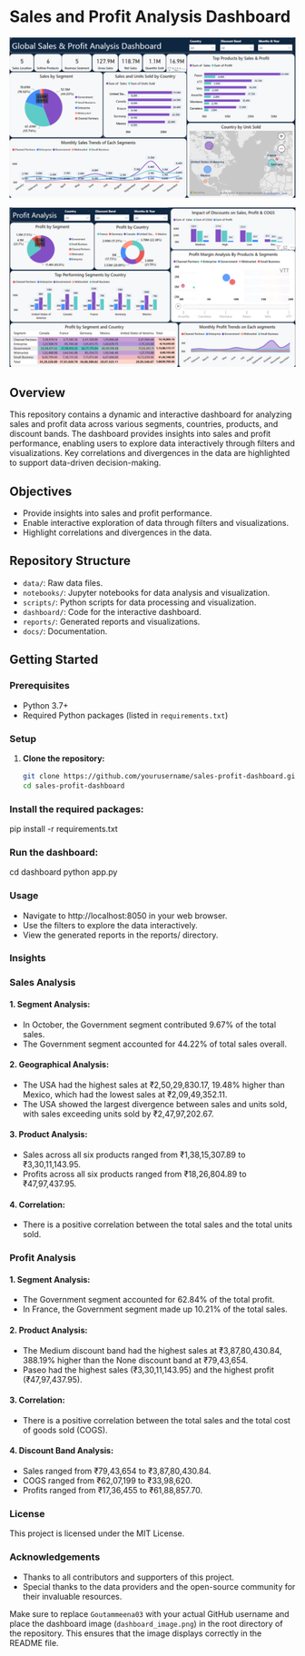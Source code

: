 # Sales and Profit Analysis Dashboard

![Overview & Sales Analysis Dashboard](Overview_Sales_Analysis_Dashboard.png)


![Profit Anlysis Dashboard](Profit_Analysis_Dashboard.png)


## Overview

This repository contains a dynamic and interactive dashboard for analyzing sales and profit data across various segments, countries, products, and discount bands. The dashboard provides insights into sales and profit performance, enabling users to explore data interactively through filters and visualizations. Key correlations and divergences in the data are highlighted to support data-driven decision-making.

## Objectives

- Provide insights into sales and profit performance.
- Enable interactive exploration of data through filters and visualizations.
- Highlight correlations and divergences in the data.

## Repository Structure

- `data/`: Raw data files.
- `notebooks/`: Jupyter notebooks for data analysis and visualization.
- `scripts/`: Python scripts for data processing and visualization.
- `dashboard/`: Code for the interactive dashboard.
- `reports/`: Generated reports and visualizations.
- `docs/`: Documentation.

## Getting Started

### Prerequisites

- Python 3.7+
- Required Python packages (listed in `requirements.txt`)

### Setup

1. **Clone the repository:**
   ```sh
   git clone https://github.com/yourusername/sales-profit-dashboard.git
   cd sales-profit-dashboard
### Install the required packages:

pip install -r requirements.txt
### Run the dashboard:
cd dashboard
python app.py
### Usage
- Navigate to http://localhost:8050 in your web browser.
- Use the filters to explore the data interactively.
- View the generated reports in the reports/ directory.
### Insights
### Sales Analysis
#### 1. Segment Analysis:

- In October, the Government segment contributed 9.67% of the total sales.
- The Government segment accounted for 44.22% of total sales overall.
#### 2. Geographical Analysis:

- The USA had the highest sales at ₹2,50,29,830.17, 19.48% higher than Mexico, which had the lowest sales at ₹2,09,49,352.11.
- The USA showed the largest divergence between sales and units sold, with sales exceeding units sold by ₹2,47,97,202.67.
#### 3. Product Analysis:

- Sales across all six products ranged from ₹1,38,15,307.89 to ₹3,30,11,143.95.
- Profits across all six products ranged from ₹18,26,804.89 to ₹47,97,437.95.
#### 4. Correlation:

- There is a positive correlation between the total sales and the total units sold.
### Profit Analysis
#### 1. Segment Analysis:

- The Government segment accounted for 62.84% of the total profit.
- In France, the Government segment made up 10.21% of the total sales.
#### 2. Product Analysis:

- The Medium discount band had the highest sales at ₹3,87,80,430.84, 388.19% higher than the None discount band at ₹79,43,654.
- Paseo had the highest sales (₹3,30,11,143.95) and the highest profit (₹47,97,437.95).
#### 3. Correlation:

- There is a positive correlation between the total sales and the total cost of goods sold (COGS).
#### 4. Discount Band Analysis:

- Sales ranged from ₹79,43,654 to ₹3,87,80,430.84.
- COGS ranged from ₹62,07,199 to ₹33,98,620.
- Profits ranged from ₹17,36,455 to ₹61,88,857.70.
### License
This project is licensed under the MIT License.

### Acknowledgements
- Thanks to all contributors and supporters of this project.
- Special thanks to the data providers and the open-source community for their invaluable resources.

Make sure to replace `Goutammeena03` with your actual GitHub username and place the dashboard image (`dashboard_image.png`) in the root directory of the repository. This ensures that the image displays correctly in the README file.




